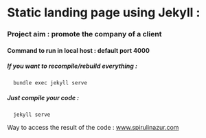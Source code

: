 # Static landing page using Jekyll :

### Project aim : promote the company of a client


#### Command to run in local host : default port 4000

##### If you want to recompile/rebuild everything : 
```
  bundle exec jekyll serve
```

##### Just compile your code :
```
  jekyll serve
```

Way to access the result of the code : 
    www.spirulinazur.com 
